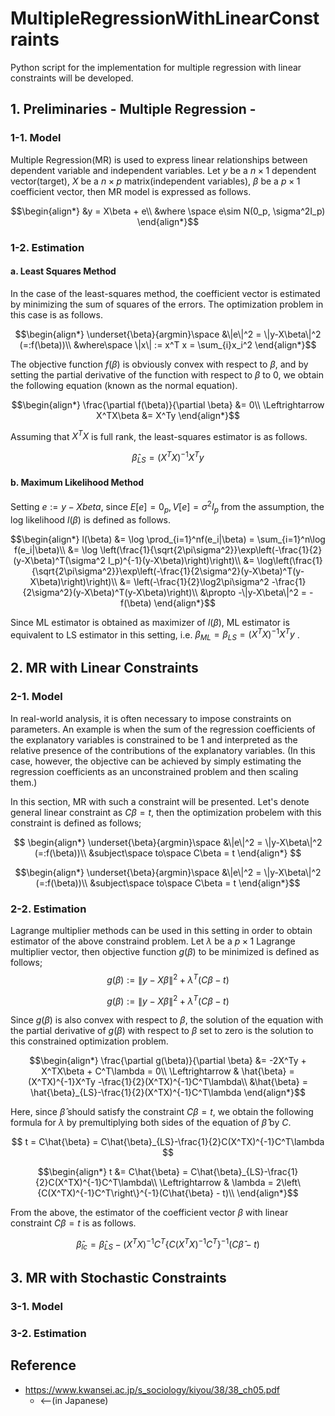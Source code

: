 # MultipleRegressionWithLinearConstraints
Python script for the implementation for multiple regression with linear constraints will be developed.

## 1. Preliminaries - Multiple Regression -
### 1-1. Model
Multiple Regression(MR) is used to express linear relationships between dependent variable and independent variables. Let $y$ be a $n\times 1$ dependent vector(target), $X$ be a $n\times p$ matrix(independent variables), $\beta$ be a $p\times 1$ coefficient vector, then MR model is expressed as follows.

```math
\begin{align*}
&y = X\beta + e\\
&where \space e\sim N(0_p, \sigma^2I_p)
\end{align*}
```
### 1-2. Estimation
#### a. Least Squares Method
In the case of the least-squares method, the coefficient vector is estimated by minimizing the sum of squares of the errors. The optimization problem in this case is as follows.

```math
\begin{align*}
\underset{\beta}{argmin}\space &\|e\|^2 = \|y-X\beta\|^2 (=:f(\beta))\\
&where\space \|x\| := x^T x = \sum_{i}x_i^2
\end{align*}
```
The objective function $f(\beta)$ is obviously convex with respect to $\beta$, and by setting the partial derivative of the function with respect to $\beta$ to $0$, we obtain the following equation (known as the normal equation).

```math
\begin{align*}
\frac{\partial f(\beta)}{\partial \beta} &= 0\\
\Leftrightarrow X^TX\beta &= X^Ty
\end{align*}
```

Assuming that $X^TX$ is full rank, the least-squares estimator is as follows.
```math
\hat{\beta}_{LS} = (X^TX)^{-1}X^Ty
```

#### b. Maximum Likelihood Method
Setting $e := y-Xbeta$, since $E[e]=0_p, V[e]=\sigma^2 I_p$ from the assumption, the log likelihood $l(\beta)$ is defined as follows.

```math
\begin{align*}
l(\beta) &= \log \prod_{i=1}^nf(e_i|\beta) = \sum_{i=1}^n\log f(e_i|\beta)\\
&= \log \left(\frac{1}{\sqrt{2\pi\sigma^2}}\exp\left(-\frac{1}{2}(y-X\beta)^T(\sigma^2 I_p)^{-1}(y-X\beta)\right)\right)\\
&= \log\left(\frac{1}{\sqrt{2\pi\sigma^2}}\exp\left(-\frac{1}{2\sigma^2}(y-X\beta)^T(y-X\beta)\right)\right)\\
&= \left(-\frac{1}{2}\log2\pi\sigma^2 -\frac{1}{2\sigma^2}(y-X\beta)^T(y-X\beta)\right)\\
&\propto -\|y-X\beta\|^2 = -f(\beta)
\end{align*}
```
Since ML estimator is obtained as maximizer of $l(\beta)$, ML estimator is equivalent to LS estimator in this setting, i.e. $\beta_{ML} = \beta_{LS} = (X^TX)^{-1}X^Ty$ .  

## 2. MR with Linear Constraints
### 2-1. Model
In real-world analysis, it is often necessary to impose constraints on parameters. An example is when the sum of the regression coefficients of the explanatory variables is constrained to be 1 and interpreted as the relative presence of the contributions of the explanatory variables. (In this case, however, the objective can be achieved by simply estimating the regression coefficients as an unconstrained problem and then scaling them.)   

In this section, MR with such a constraint will be presented. Let's denote general linear constraint as $C\beta = t$, then the optimization probelem with this constraint is defined as follows;

$$
\begin{align*}
\underset{\beta}{argmin}\space &\|e\|^2 = \|y-X\beta\|^2 (=:f(\beta))\\
&subject\space to\space C\beta = t
\end{align*}
$$
```math
\begin{align*}
\underset{\beta}{argmin}\space &\|e\|^2 = \|y-X\beta\|^2 (=:f(\beta))\\
&subject\space to\space C\beta = t
\end{align*}
``` 
### 2-2. Estimation
Lagrange multiplier methods can be used in this setting in order to obtain estimator of the above constraind problem. Let $\lambda$ be a $p\times 1$ Lagrange multiplier vector, then objective function $g(\beta)$ to be minimized is defined as follows;
$$
g(\beta) := \|y-X\beta\|^2 + \lambda^T(C\beta - t)
$$
```math
g(\beta) := \|y-X\beta\|^2 + \lambda^T(C\beta - t)
```

Since $g(\beta)$ is also convex with respect to $\beta$, the solution of the equation with the partial derivative of $g(\beta)$ with respect to $\beta$ set to zero is the solution to this constrained optimization problem.

```math
\begin{align*}
\frac{\partial g(\beta)}{\partial \beta} &= -2X^Ty + X^TX\beta + C^T\lambda = 0\\
\Leftrightarrow & \hat{\beta} = (X^TX)^{-1}X^Ty -\frac{1}{2}(X^TX)^{-1}C^T\lambda\\
&\hat{\beta} = \hat{\beta}_{LS}-\frac{1}{2}(X^TX)^{-1}C^T\lambda
\end{align*}
```

Here, since $\hat{\beta}$ should satisfy the constraint $C\beta = t$, we obtain the following formula for $\lambda$ by premultiplying both sides of the equation of $\hat{\beta}$ by $C$.

$$
t = C\hat{\beta} = C\hat{\beta}_{LS}-\frac{1}{2}C(X^TX)^{-1}C^T\lambda
$$

```math
\begin{align*}
t &= C\hat{\beta} = C\hat{\beta}_{LS}-\frac{1}{2}C(X^TX)^{-1}C^T\lambda\\
\Leftrightarrow & \lambda = 2\left\{C(X^TX)^{-1}C^T\right\}^{-1}(C\hat{\beta} - t)\\
\end{align*}
```

From the above, the estimator of the coefficient vector $\beta$ with linear constraint $C\beta = t$ is as follows.

$$
\hat{\beta}_{lc} = \hat{\beta}_{LS}-(X^TX)^{-1}C^T\left\{C(X^TX)^{-1}C^T\right\}^{-1}(C\hat{\beta} - t)
$$


## 3. MR with Stochastic Constraints
### 3-1. Model
### 3-2. Estimation

## Reference
- https://www.kwansei.ac.jp/s_sociology/kiyou/38/38_ch05.pdf
    - <--(in Japanese)